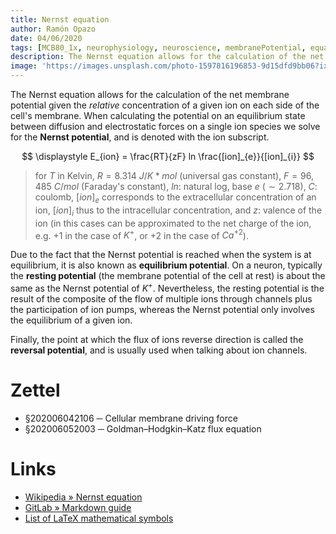 ```yaml
---
title: Nernst equation
author: Ramón Opazo
date: 04/06/2020
tags: [MCB80_1x, neurophysiology, neuroscience, membranePotential, equation]
description: The Nernst equation allows for the calculation of the net membrane potential given the relative concentration of a given ion on each side of the cell's membrane. When calculating the potential on an equilibrium state between diffusion and electrostatic forces on a single ion species we solve for the Nernst potential, and is denoted with the ion subscript.
image: 'https://images.unsplash.com/photo-1597816196853-9d15dfd9bb06?ixlib=rb-1.2.1&ixid=eyJhcHBfaWQiOjEyMDd9&auto=format&fit=crop&w=1948&q=80'
---
```


The Nernst equation allows for the calculation of the net membrane potential given the _relative_ concentration of a given ion on each side of the cell's membrane. When calculating the potential on an equilibrium state between diffusion and electrostatic forces on a single ion species we solve for the **Nernst potential**, and is denoted with the ion subscript.

$$
\displaystyle E_{ion} = \frac{RT}{zF} ln \frac{[ion]_{e}}{[ion]_{i}}
$$

> for $T$ in Kelvin, $R = 8.314\ J/K*mol$ (universal gas constant), $F = 96,485\ C/mol$ (Faraday's constant), $ln$: natural log, base $e$ $(\sim 2.718)$, $C$: coulomb, $[ion]_{e}$ corresponds to the extracellular concentration of an ion, $[ion]_{i}$ thus to the intracellular concentration, and $z$: valence of the ion (in this cases can be approximated to the net charge of the ion, e.g. $+1$ in the case of $K^{+}$, or $+2$ in the case of $Ca^{+2}$).

Due to the fact that the Nernst potential is reached when the system is at equilibrium, it is also known as **equilibrium potential**. On a neuron, typically the **resting potential** (the membrane potential of the cell at rest) is about the same as the Nernst potential of $K^{+}$. Nevertheless, the resting potential is the result of the composite of the flow of multiple ions through channels plus the participation of ion pumps, whereas the Nernst potential only involves the equilibrium of a given ion.

Finally, the point at which the flux of ions reverse direction is called the **reversal potential**, and is usually used when talking about ion channels.

# Zettel

- §202006042106 ─ Cellular membrane driving force
- §202006052003 ─ Goldman–Hodgkin–Katz flux equation

# Links

- [Wikipedia » Nernst equation](https://en.wikipedia.org/wiki/Nernst_equation)
- [GitLab » Markdown guide](https://about.gitlab.com/handbook/markdown-guide/)
- [List of LaTeX mathematical symbols](https://oeis.org/wiki/List_of_LaTeX_mathematical_symbols)